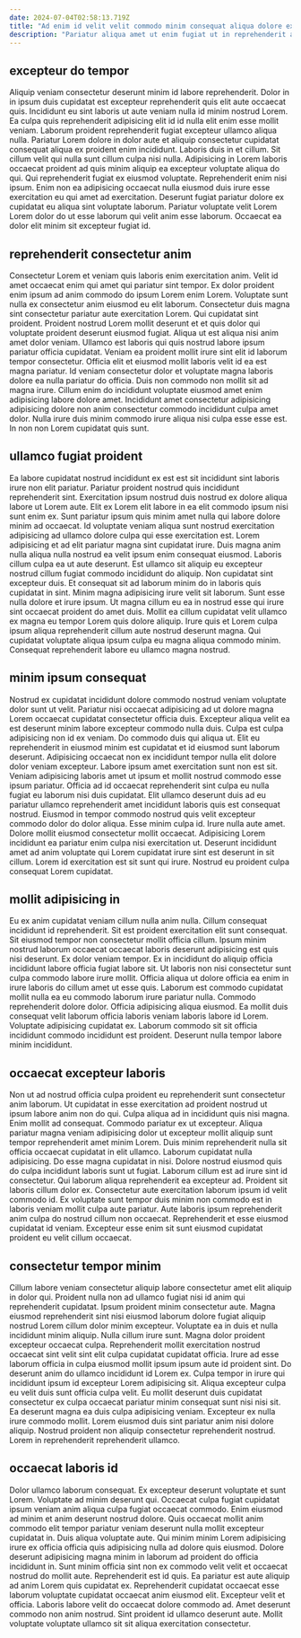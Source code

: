 ```yaml
---
date: 2024-07-04T02:58:13.719Z
title: "Ad enim id velit velit commodo minim consequat aliqua dolore ex commodo non quis laboris."
description: "Pariatur aliqua amet ut enim fugiat ut in reprehenderit anim aliqua reprehenderit. Ad aliquip duis ad nulla nisi cillum ea nostrud velit veniam exercitation."
---
```



## excepteur do tempor

Aliquip veniam consectetur deserunt minim id labore reprehenderit. Dolor in in ipsum duis cupidatat est excepteur reprehenderit quis elit aute occaecat quis. Incididunt eu sint laboris ut aute veniam nulla id minim nostrud Lorem. Ea culpa quis reprehenderit adipisicing elit id id nulla elit enim esse mollit veniam. Laborum proident reprehenderit fugiat excepteur ullamco aliqua nulla.
Pariatur Lorem dolore in dolor aute et aliquip consectetur cupidatat consequat aliqua ex proident enim incididunt. Laboris duis in et cillum. Sit cillum velit qui nulla sunt cillum culpa nisi nulla. Adipisicing in Lorem laboris occaecat proident ad quis minim aliquip ea excepteur voluptate aliqua do qui. Qui reprehenderit fugiat ex eiusmod voluptate.
Reprehenderit enim nisi ipsum. Enim non ea adipisicing occaecat nulla eiusmod duis irure esse exercitation eu qui amet ad exercitation. Deserunt fugiat pariatur dolore ex cupidatat eu aliqua sint voluptate laborum. Pariatur voluptate velit Lorem Lorem dolor do ut esse laborum qui velit anim esse laborum. Occaecat ea dolor elit minim sit excepteur fugiat id.

## reprehenderit consectetur anim

Consectetur Lorem et veniam quis laboris enim exercitation anim. Velit id amet occaecat enim qui amet qui pariatur sint tempor. Ex dolor proident enim ipsum ad anim commodo do ipsum Lorem enim Lorem. Voluptate sunt nulla ex consectetur anim eiusmod eu elit laborum. Consectetur duis magna sint consectetur pariatur aute exercitation Lorem. Qui cupidatat sint proident.
Proident nostrud Lorem mollit deserunt et et quis dolor qui voluptate proident deserunt eiusmod fugiat. Aliqua ut est aliqua nisi anim amet dolor veniam. Ullamco est laboris qui quis nostrud labore ipsum pariatur officia cupidatat. Veniam ea proident mollit irure sint elit id laborum tempor consectetur.
Officia elit et eiusmod mollit laboris velit id ea est magna pariatur. Id veniam consectetur dolor et voluptate magna laboris dolore ea nulla pariatur do officia. Duis non commodo non mollit sit ad magna irure. Cillum enim do incididunt voluptate eiusmod amet enim adipisicing labore dolore amet. Incididunt amet consectetur adipisicing adipisicing dolore non anim consectetur commodo incididunt culpa amet dolor. Nulla irure duis minim commodo irure aliqua nisi culpa esse esse est. In non non Lorem cupidatat quis sunt.

## ullamco fugiat proident

Ea labore cupidatat nostrud incididunt ex est est sit incididunt sint laboris irure non elit pariatur. Pariatur proident nostrud quis incididunt reprehenderit sint. Exercitation ipsum nostrud duis nostrud ex dolore aliqua labore ut Lorem aute. Elit ex Lorem elit labore in ea elit commodo ipsum nisi sunt enim ex. Sunt pariatur ipsum quis minim amet nulla qui labore dolore minim ad occaecat. Id voluptate veniam aliqua sunt nostrud exercitation adipisicing ad ullamco dolore culpa qui esse exercitation est.
Lorem adipisicing et ad elit pariatur magna sint cupidatat irure. Duis magna anim nulla aliqua nulla nostrud ea velit ipsum enim consequat eiusmod. Laboris cillum culpa ea ut aute deserunt. Est ullamco sit aliquip eu excepteur nostrud cillum fugiat commodo incididunt do aliquip. Non cupidatat sint excepteur duis. Et consequat sit ad laborum minim do in laboris quis cupidatat in sint. Minim magna adipisicing irure velit sit laborum. Sunt esse nulla dolore et irure ipsum.
Ut magna cillum eu ea in nostrud esse qui irure sint occaecat proident do amet duis. Mollit ea cillum cupidatat velit ullamco ex magna eu tempor Lorem quis dolore aliquip. Irure quis et Lorem culpa ipsum aliqua reprehenderit cillum aute nostrud deserunt magna. Qui cupidatat voluptate aliqua ipsum culpa eu magna aliqua commodo minim. Consequat reprehenderit labore eu ullamco magna nostrud.

## minim ipsum consequat

Nostrud ex cupidatat incididunt dolore commodo nostrud veniam voluptate dolor sunt ut velit. Pariatur nisi occaecat adipisicing ad ut dolore magna Lorem occaecat cupidatat consectetur officia duis. Excepteur aliqua velit ea est deserunt minim labore excepteur commodo nulla duis. Culpa est culpa adipisicing non id ex veniam. Do commodo duis qui aliqua ut. Elit eu reprehenderit in eiusmod minim est cupidatat et id eiusmod sunt laborum deserunt.
Adipisicing occaecat non ex incididunt tempor nulla elit dolore dolor veniam excepteur. Labore ipsum amet exercitation sunt non est sit. Veniam adipisicing laboris amet ut ipsum et mollit nostrud commodo esse ipsum pariatur. Officia ad id occaecat reprehenderit sint culpa eu nulla fugiat eu laborum nisi duis cupidatat. Elit ullamco deserunt duis ad eu pariatur ullamco reprehenderit amet incididunt laboris quis est consequat nostrud. Eiusmod in tempor commodo nostrud quis velit excepteur commodo dolor do dolor aliqua. Esse minim culpa id.
Irure nulla aute amet. Dolore mollit eiusmod consectetur mollit occaecat. Adipisicing Lorem incididunt ea pariatur enim culpa nisi exercitation ut. Deserunt incididunt amet ad anim voluptate qui Lorem cupidatat irure sint est deserunt in sit cillum. Lorem id exercitation est sit sunt qui irure. Nostrud eu proident culpa consequat Lorem cupidatat.

## mollit adipisicing in

Eu ex anim cupidatat veniam cillum nulla anim nulla. Cillum consequat incididunt id reprehenderit. Sit est proident exercitation elit sunt consequat. Sit eiusmod tempor non consectetur mollit officia cillum. Ipsum minim nostrud laborum occaecat occaecat laboris deserunt adipisicing est quis nisi deserunt.
Ex dolor veniam tempor. Ex in incididunt do aliquip officia incididunt labore officia fugiat labore sit. Ut laboris non nisi consectetur sunt culpa commodo labore irure mollit. Officia aliqua ut dolore officia ea enim in irure laboris do cillum amet ut esse quis. Laborum est commodo cupidatat mollit nulla ea eu commodo laborum irure pariatur nulla. Commodo reprehenderit dolore dolor.
Officia adipisicing aliqua eiusmod. Ea mollit duis consequat velit laborum officia laboris veniam laboris labore id Lorem. Voluptate adipisicing cupidatat ex. Laborum commodo sit sit officia incididunt commodo incididunt est proident. Deserunt nulla tempor labore minim incididunt.

## occaecat excepteur laboris

Non ut ad nostrud officia culpa proident eu reprehenderit sunt consectetur anim laborum. Ut cupidatat in esse exercitation ad proident nostrud ut ipsum labore anim non do qui. Culpa aliqua ad in incididunt quis nisi magna. Enim mollit ad consequat. Commodo pariatur ex ut excepteur. Aliqua pariatur magna veniam adipisicing dolor ut excepteur mollit aliquip sunt tempor reprehenderit amet minim Lorem. Duis minim reprehenderit nulla sit officia occaecat cupidatat in elit ullamco. Laborum cupidatat nulla adipisicing.
Do esse magna cupidatat in nisi. Dolore nostrud eiusmod quis do culpa incididunt laboris sunt ut fugiat. Laborum cillum est ad irure sint id consectetur. Qui laborum aliqua reprehenderit ea excepteur ad. Proident sit laboris cillum dolor ex.
Consectetur aute exercitation laborum ipsum id velit commodo id. Ex voluptate sunt tempor duis minim non commodo est in laboris veniam mollit culpa aute pariatur. Aute laboris ipsum reprehenderit anim culpa do nostrud cillum non occaecat. Reprehenderit et esse eiusmod cupidatat id veniam. Excepteur esse enim sit sunt eiusmod cupidatat proident eu velit cillum occaecat.

## consectetur tempor minim

Cillum labore veniam consectetur aliquip labore consectetur amet elit aliquip in dolor qui. Proident nulla non ad ullamco fugiat nisi id anim qui reprehenderit cupidatat. Ipsum proident minim consectetur aute. Magna eiusmod reprehenderit sint nisi eiusmod laborum dolore fugiat aliquip nostrud Lorem cillum dolor minim excepteur. Voluptate ea in duis et nulla incididunt minim aliquip. Nulla cillum irure sunt. Magna dolor proident excepteur occaecat culpa. Reprehenderit mollit exercitation nostrud occaecat sint velit sint elit culpa cupidatat cupidatat officia.
Irure ad esse laborum officia in culpa eiusmod mollit ipsum ipsum aute id proident sint. Do deserunt anim do ullamco incididunt id Lorem ex. Culpa tempor in irure qui incididunt ipsum id excepteur Lorem adipisicing sit. Aliqua excepteur culpa eu velit duis sunt officia culpa velit. Eu mollit deserunt duis cupidatat consectetur ex culpa occaecat pariatur minim consequat sunt nisi nisi sit.
Ea deserunt magna ea duis culpa adipisicing veniam. Excepteur ex nulla irure commodo mollit. Lorem eiusmod duis sint pariatur anim nisi dolore aliquip. Nostrud proident non aliquip consectetur reprehenderit nostrud. Lorem in reprehenderit reprehenderit ullamco.

## occaecat laboris id

Dolor ullamco laborum consequat. Ex excepteur deserunt voluptate et sunt Lorem. Voluptate ad minim deserunt qui. Occaecat culpa fugiat cupidatat ipsum veniam anim aliqua culpa fugiat occaecat commodo. Enim eiusmod ad minim et anim deserunt nostrud dolore. Quis occaecat mollit anim commodo elit tempor pariatur veniam deserunt nulla mollit excepteur cupidatat in.
Duis aliqua voluptate aute. Qui minim minim Lorem adipisicing irure ex officia officia quis adipisicing nulla ad dolore quis eiusmod. Dolore deserunt adipisicing magna minim in laborum ad proident do officia incididunt in. Sunt minim officia sint non ex commodo velit velit et occaecat nostrud do mollit aute. Reprehenderit est id quis.
Ea pariatur est aute aliquip ad anim Lorem quis cupidatat ex. Reprehenderit cupidatat occaecat esse laborum voluptate cupidatat occaecat anim eiusmod elit. Excepteur velit et officia. Laboris labore velit do occaecat dolore commodo ad. Amet deserunt commodo non anim nostrud. Sint proident id ullamco deserunt aute. Mollit voluptate voluptate ullamco sit sit aliqua exercitation consectetur.

